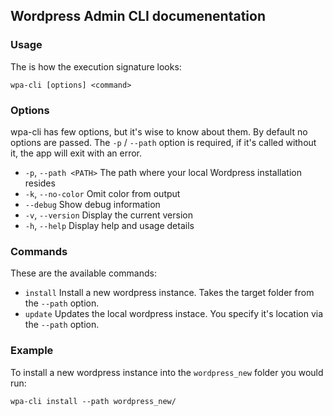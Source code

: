 ## Wordpress Admin CLI documenentation

### Usage

The is how the execution signature looks:

`wpa-cli [options] <command>`

### Options

wpa-cli has few options, but it's wise to know about them. By default no options are passed.
The `-p` / `--path` option is required, if it's called without it, the app will exit with an error.

- `-p`, `--path <PATH>` The path where your local Wordpress installation resides
- `-k`, `--no-color` Omit color from output
- `--debug` Show debug information
- `-v`, `--version` Display the current version
- `-h`, `--help` Display help and usage details

### Commands

These are the available commands:

- `install` Install a new wordpress instance. Takes the target folder from the `--path` option.
- `update` Updates the local wordpress instace. You specify it's location via the `--path` option.

### Example

To install a new wordpress instance into the `wordpress_new` folder you would run:

`wpa-cli install --path wordpress_new/`
